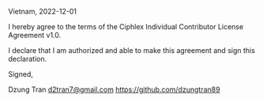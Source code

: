 Vietnam, 2022-12-01

I hereby agree to the terms of the Ciphlex Individual Contributor License
Agreement v1.0.

I declare that I am authorized and able to make this agreement and sign this
declaration.

Signed,

Dzung Tran d2tran7@gmail.com https://github.com/dzungtran89

